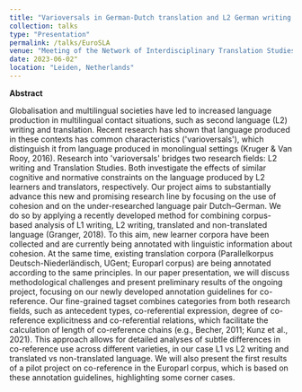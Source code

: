 ```yaml
---
title: "Varioversals in German-Dutch translation and L2 German writing: Annotation guidelines for co-reference and a case study"
collection: talks
type: "Presentation"
permalink: /talks/EuroSLA
venue: "Meeting of the Network of Interdisciplinary Translation Studies in the Netherlands and Flanders, Leiden University"
date: 2023-06-02"
location: "Leiden, Netherlands"
--- 
```


**Abstract**

Globalisation and multilingual societies have led to increased language production in multilingual contact situations, such as second language (L2) writing and translation. Recent research has shown that language produced in these contexts has common characteristics ('varioversals'), which distinguish it from language produced in monolingual settings (Kruger & Van Rooy, 2016). Research into 'varioversals' bridges two research fields: L2 writing and Translation Studies. Both investigate the effects of similar cognitive and normative constraints on the language produced by L2 learners and translators, respectively. Our project aims to substantially advance this new and promising research line by focusing on the use of cohesion and on the under-researched language pair Dutch–German. We do so by applying a recently developed method for combining corpus-based analysis of L1 writing, L2 writing, translated and non-translated language (Granger, 2018). To this aim, new learner corpora have been collected and are currently being annotated with linguistic information about cohesion. At the same time, existing translation corpora (Parallelkorpus Deutsch-Niederländisch, UGent; Europarl corpus) are being annotated according to the same principles. In our paper presentation, we will discuss methodological challenges and present preliminary results of the ongoing project, focusing on our newly developed annotation guidelines for co-reference. Our fine-grained tagset combines categories from both research fields, such as antecedent types, co-referential expression, degree of co-reference explicitness and co-referential relations, which facilitate the calculation of length of co-reference chains (e.g., Becher, 2011; Kunz et al., 2021). This approach allows for detailed analyses of subtle differences in co-reference use across different varieties, in our case L1 vs L2 writing and translated vs non-translated language. We will also present the first results of a pilot project on co-reference in the Europarl corpus, which is based on these annotation guidelines, highlighting some corner cases.